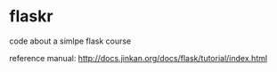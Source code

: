 # flaskr

code about a simlpe flask course

reference manual:  http://docs.jinkan.org/docs/flask/tutorial/index.html
